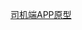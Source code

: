 [司机端APP原型](https://modao.cc/app/9944935e380e4d77fc955370171d46c219c13612?simulator_type=device&sticky)